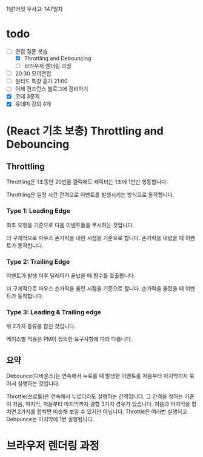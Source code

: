 1일1커밋 무사고: 147일차

# todo

- [ ] 면접 질문 복습
  - [x] Throttling and Debouncing
  - [ ] 브라우저 렌더링 과정
- [ ] 20:30 모의면접
- [ ] 원티드 특강 듣기 21:00
- [ ] 어제 컨프런스 블로그에 정리하기
- [x] 코테 3문제
- [x] 유데미 강의 4개

# (React 기초 보충) Throttling and Debouncing

## Throttling

Throttling은 1초동안 20번을 클릭해도 캐릭터는 1초에 1번만 행동합니다.

Throttling은 일정 시간 간격으로 이벤트를 발생시키는 방식으로 동작합니다.

### Type 1: Leading Edge

최초 요청을 기준으로 다음 이벤트들을 무시하는 것입니다.

더 구체적으로 마우스 손가락을 내린 시점을 기준으로 합니다. 손가락을 내렸을 때 이벤트가 동작합니다.

### Type 2: Trailing Edge

이벤트가 발생 이후 딜레이가 끝났을 때 함수를 호출합니다.

더 구체적으로 마우스 손가락을 올린 시점을 기준으로 합니다. 손가락을 올렸을 때 이벤트가 동작합니다.

### Type 3: Leading & Trailing edge

위 2가지 종류를 합친 것입니다.

케이스별 적용은 PM이 정의한 요구사항에 따라 다릅니다.

## 요약

Debounce(디바운스)는 연속해서 누르를 때 발생한 이벤트를 처음부터 마지막까지 묶어서 실행하는 것입니다.

Throttle(쓰로틀)은 연속해서 누르더라도 실행하는 간격입니다. 그 간격을 정하는 기준이 처음, 마지막, 처음부터 마지막까지 결합 3가지 경우가 있습니다. 처음과 마지막을 합치면 2가지를 합치면 비슷해 보일 수 있지만 아닙니다. Throttle은 여러번 실행되고 Debounce는 마지막에 1번 실행됩니다.

# 브라우저 렌더링 과정


